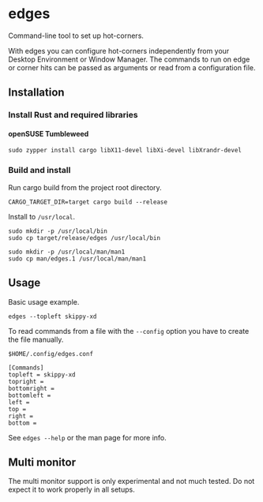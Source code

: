 # edges
Command-line tool to set up hot-corners.

With edges you can configure hot-corners independently from your Desktop Environment
or Window Manager. The commands to run on edge or corner hits can be passed as arguments
or read from a configuration file.

## Installation
### Install Rust and required libraries
#### openSUSE Tumbleweed
```
sudo zypper install cargo libX11-devel libXi-devel libXrandr-devel
```

### Build and install
Run cargo build from the project root directory.
```
CARGO_TARGET_DIR=target cargo build --release
```

Install to `/usr/local`.
```
sudo mkdir -p /usr/local/bin
sudo cp target/release/edges /usr/local/bin

sudo mkdir -p /usr/local/man/man1
sudo cp man/edges.1 /usr/local/man/man1
```

## Usage
Basic usage example.
```
edges --topleft skippy-xd
```

To read commands from a file with the `--config` option you have to create
the file manually.
```
$HOME/.config/edges.conf

[Commands]
topleft = skippy-xd
topright =
bottomright =
bottomleft =
left =
top =
right =
bottom =
```
See `edges --help` or the man page for more info.

## Multi monitor
The multi monitor support is only experimental and not much tested.
Do not expect it to work properly in all setups.
